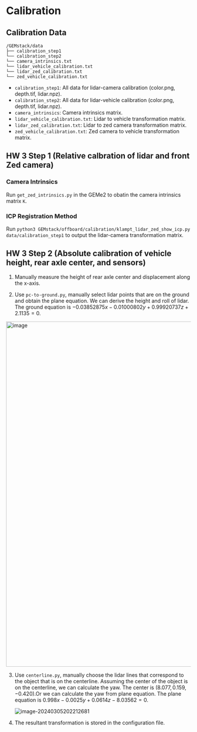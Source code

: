# Calibration

## Calibration Data

```
/GEMstack/data
├── calibration_step1
└── calibration_step2
└── camera_intrinsics.txt
└── lidar_vehicle_calibration.txt
└── lidar_zed_calibration.txt
└── zed_vehicle_calibration.txt
```

- `calibration_step1`: All data for lidar-camera calibration (color.png, depth.tif, lidar.npz).
- `calibration_step2`: All data for lidar-vehicle calibration (color.png, depth.tif, lidar.npz).
- `camera_intrinsics`: Camera intrinsics matrix.
- `lidar_vehicle_calibration.txt`: Lidar to vehicle transformation matrix. 
- `lidar_zed_calibration.txt`: Lidar to zed camera transformation matrix. 
- `zed_vehicle_calibration.txt`: Zed camera to vehicle transformation matrix. 

## HW 3 Step 1 (Relative calbration of lidar and front Zed camera)

### Camera Intrinsics

Run `get_zed_intrinsics.py` in the GEMe2 to obatin the camera intrinsics matrix `K`.

### ICP Registration Method

Run `python3 GEMstack/offboard/calibration/klampt_lidar_zed_show_icp.py data/calibration_step1` to output the lidar-camera transformation matrix. 

## HW 3 Step 2 (Absolute calibration of vehicle height, rear axle center, and sensors)

1. Manually measure the height of rear axle center and displacement along the x-axis.

2. Use `pc-to-ground.py`, manually select lidar points that are on the ground and obtain the plane equation. We can derive the height and roll of lidar. The ground equation is  $-0.03852875x-0.01000802y+0.99920737z+2.1135=0$.

<img width="941" alt="image" src="https://github.com/krishauser/GEMstack/tree/s2024_group4/GEMstack/offboard/calibration/asset/image-20240305202142389.png">

3. Use `centerline.py`, manually choose the lidar lines that correspond to the object that is on the centerline. Assuming the center of the object is on the centerline, we can calculate the yaw. The center is $(8.077,0.159,-0.420)$.Or we can calculate the yaw from plane equation. The plane equation is $0.998x - 0.0025y + 0.0614z -8.03562 = 0.$

   ![image-20240305202212681](https://github.com/krishauser/GEMstack/tree/s2024_group4/GEMstack/offboard/calibration/asset/image-20240305202212681.png)

4. The resultant transformation is stored in the configuration file.
